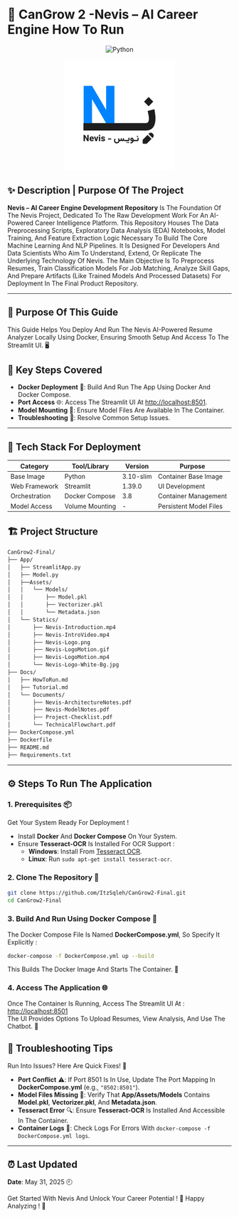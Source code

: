 # 📌 CanGrow 2 -Nevis – AI Career Engine How To Run

<p align="center">
  <img src="https://img.shields.io/badge/Python-3.8%2B-blue?logo=python" alt="Python">
</p>

<p align="center">
  <img src="../App/Statics/Nevis-Logo-White-Bg.jpg" alt="Nevis Dev Logo" width="250">
</p>

## ✨ Description | Purpose Of The Project

**Nevis – AI Career Engine Development Repository** Is The Foundation Of The Nevis Project, Dedicated To The Raw Development Work For An AI-Powered Career Intelligence Platform. This Repository Houses The Data Preprocessing Scripts, Exploratory Data Analysis (EDA) Notebooks, Model Training, And Feature Extraction Logic Necessary To Build The Core Machine Learning And NLP Pipelines. It Is Designed For Developers And Data Scientists Who Aim To Understand, Extend, Or Replicate The Underlying Technology Of Nevis. The Main Objective Is To Preprocess Resumes, Train Classification Models For Job Matching, Analyze Skill Gaps, And Prepare Artifacts (Like Trained Models And Processed Datasets) For Deployment In The Final Product Repository.

---

## 🎯 Purpose Of This Guide
This Guide Helps You Deploy And Run The Nevis AI-Powered Resume Analyzer Locally Using Docker, Ensuring Smooth Setup And Access To The Streamlit UI. 🖥️

## 🧠 Key Steps Covered
- **Docker Deployment** 🐳: Build And Run The App Using Docker And Docker Compose.
- **Port Access** 🌐: Access The Streamlit UI At [http://localhost:8501](http://localhost:8501).
- **Model Mounting** 📂: Ensure Model Files Are Available In The Container.
- **Troubleshooting** 🔧: Resolve Common Setup Issues.

---

## 🧰 Tech Stack For Deployment

| Category           | Tool/Library       | Version   | Purpose                     |
|--------------------|--------------------|-----------|-----------------------------|
| Base Image         | Python            | 3.10-slim | Container Base Image        |
| Web Framework      | Streamlit         | 1.39.0    | UI Development              |
| Orchestration      | Docker Compose    | 3.8       | Container Management        |
| Model Access       | Volume Mounting   | -         | Persistent Model Files      |

## 🏗️ Project Structure

```bash
CanGrow2-Final/
├── App/
│   ├── StreamlitApp.py
│   ├── Model.py
│   ├──Assets/
│   │   └── Models/
│   │       ├── Model.pkl
│   │       ├── Vectorizer.pkl
│   │       └── Metadata.json
│   └── Statics/
│       ├── Nevis-Introduction.mp4
│       ├── Nevis-IntroVideo.mp4
│       ├── Nevis-Logo.png
│       ├── Nevis-LogoMotion.gif
│       ├── Nevis-LogoMotion.mp4
│       └── Nevis-Logo-White-Bg.jpg
├── Docs/
│   ├── HowToRun.md
│   ├── Tutorial.md
│   └── Documents/
│       ├── Nevis-ArchitectureNotes.pdf
│       ├── Nevis-ModelNotes.pdf
│       ├── Project-Checklist.pdf
│       └── TechnicalFlowchart.pdf
├── DockerCompose.yml
├── Dockerfile
├── README.md
├── Requirements.txt
```
---

## ⚙️ Steps To Run The Application

### 1. Prerequisites 📦
Get Your System Ready For Deployment !

- Install **Docker** And **Docker Compose** On Your System.  
- Ensure **Tesseract-OCR** Is Installed For OCR Support :  
  - **Windows**: Install From [Tesseract OCR](https://github.com/tesseract-ocr/tesseract).  
  - **Linux**: Run `sudo apt-get install tesseract-ocr`.

### 2. Clone The Repository 🧬

```bash
git clone https://github.com/ItzSqleh/CanGrow2-Final.git
cd CanGrow2-Final
```

### 3. Build And Run Using Docker Compose 🐳
The Docker Compose File Is Named **DockerCompose.yml**, So Specify It Explicitly :

```bash
docker-compose -f DockerCompose.yml up --build
```
This Builds The Docker Image And Starts The Container. 🚢

### 4. Access The Application 🌐
Once The Container Is Running, Access The Streamlit UI At :  
[http://localhost:8501](http://localhost:8501)  
The UI Provides Options To Upload Resumes, View Analysis, And Use The Chatbot. 🎉


## 🚀 Troubleshooting Tips
Run Into Issues? Here Are Quick Fixes! 🔧  
- **Port Conflict** ⚠️: If Port 8501 Is In Use, Update The Port Mapping In **DockerCompose.yml** (e.g., `"8502:8501"`).  
- **Model Files Missing** 📂: Verify That **App/Assets/Models** Contains **Model.pkl**, **Vectorizer.pkl**, And **Metadata.json**.  
- **Tesseract Error** 🔍: Ensure **Tesseract-OCR** Is Installed And Accessible In The Container.  
- **Container Logs** 📜: Check Logs For Errors With `docker-compose -f DockerCompose.yml logs`.

---

## ⏰ Last Updated
**Date**: May 31, 2025 🕘

Get Started With Nevis And Unlock Your Career Potential ! 🌟 Happy Analyzing ! 🌱